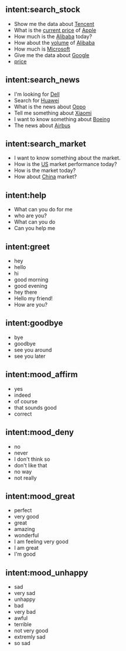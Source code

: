 
## intent:search_stock
- Show me the data about [Tencent](stock)
- What is the [current price](subject) of [Apple](stock)
- How much is the [Alibaba](stock) today?
- How about the [volume](subject) of [Alibaba](stock)
- How much is [Microsoft](stock)
- Give me the data about [Google](stock)
- [price](subject)

## intent:search_news
- I'm looking for [Dell](key)
- Search for [Huawei](key)
- What is the news about [Oppo](key)
- Tell me something about [Xiaomi](key)
- I want to know something about [Boeing](key)
- The news about [Airbus](key)

## intent:search_market
- I want to know something about the market.
- How is the [US](country) market performance today?
- How is the market today?
- How about [China](counrty) market?

## intent:help
- What can you do for me
- who are you?
- What can you do
- Can you help me

## intent:greet
- hey
- hello
- hi
- good morning
- good evening
- hey there
- Hello my friend!
- How are you?

## intent:goodbye
- bye
- goodbye
- see you around
- see you later

## intent:mood_affirm
- yes
- indeed
- of course
- that sounds good
- correct

## intent:mood_deny
- no
- never
- I don't think so
- don't like that
- no way
- not really

## intent:mood_great
- perfect
- very good
- great
- amazing
- wonderful
- I am feeling very good
- I am great
- I'm good

## intent:mood_unhappy
- sad
- very sad
- unhappy
- bad
- very bad
- awful
- terrible
- not very good
- extremly sad
- so sad